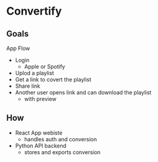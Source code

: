 # Convertify

## Goals
App Flow
- Login
    - Apple or Spotify
- Uplod a playlist
- Get a link to covert the playlist
- Share link
- Another user opens link and can download the playlist
    - with preview

## How
- React App webiste
    - handles auth and conversion
- Python API backend
    - stores and exports conversion
